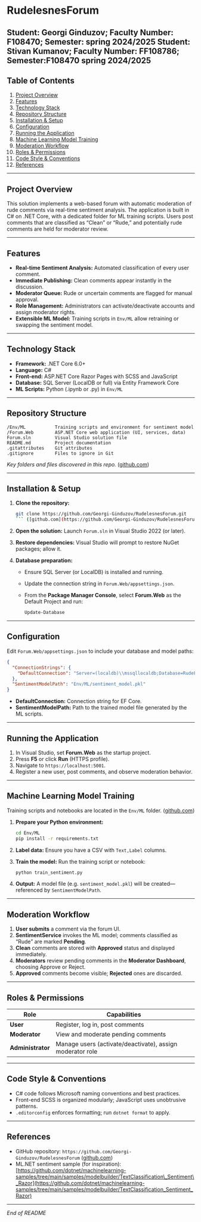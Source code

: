# RudelesnesForum
Student: Georgi Ginduzov; Faculty Number: F108470; Semester: spring 2024/2025
Student: Stivan Kumanov; Faculty Number: FF108786; Semester:F108470 spring 2024/2025
---

## Table of Contents

1. [Project Overview](#project-overview)
2. [Features](#features)
3. [Technology Stack](#technology-stack)
4. [Repository Structure](#repository-structure)
5. [Installation & Setup](#installation--setup)
6. [Configuration](#configuration)
7. [Running the Application](#running-the-application)
8. [Machine Learning Model Training](#machine-learning-model-training)
9. [Moderation Workflow](#moderation-workflow)
10. [Roles & Permissions](#roles--permissions)
11. [Code Style & Conventions](#code-style--conventions)
12. [References](#references)

---

## Project Overview

This solution implements a web-based forum with automatic moderation of rude comments via real-time sentiment analysis. The application is built in C# on .NET Core, with a dedicated folder for ML training scripts. Users post comments that are classified as “Clean” or “Rude,” and potentially rude comments are held for moderator review.

---

## Features

* **Real-time Sentiment Analysis:** Automated classification of every user comment.
* **Immediate Publishing:** Clean comments appear instantly in the discussion.
* **Moderator Queue:** Rude or uncertain comments are flagged for manual approval.
* **Role Management:** Administrators can activate/deactivate accounts and assign moderator rights.
* **Extensible ML Model:** Training scripts in `Env/ML` allow retraining or swapping the sentiment model.

---

## Technology Stack

* **Framework:** .NET Core 6.0+
* **Language:** C#
* **Front-end:** ASP.NET Core Razor Pages with SCSS and JavaScript
* **Database:** SQL Server (LocalDB or full) via Entity Framework Core
* **ML Scripts:** Python (.ipynb or .py) in `Env/ML`

---

## Repository Structure

```
/Env/ML           Training scripts and environment for sentiment model
/Forum.Web        ASP.NET Core web application (UI, services, data)
Forum.sln         Visual Studio solution file
README.md         Project documentation
.gitattributes    Git attributes
.gitignore        Files to ignore in Git
```

*Key folders and files discovered in this repo.* ([github.com](https://github.com/Georgi-Ginduzov/RudelesnesForum))

---

## Installation & Setup

1. **Clone the repository:**

   ````bash
   git clone https://github.com/Georgi-Ginduzov/RudelesnesForum.git
   ``` ([github.com](https://github.com/Georgi-Ginduzov/RudelesnesForum))
   ````
2. **Open the solution:** Launch `Forum.sln` in Visual Studio 2022 (or later).
3. **Restore dependencies:** Visual Studio will prompt to restore NuGet packages; allow it.
4. **Database preparation:**

   * Ensure SQL Server (or LocalDB) is installed and running.
   * Update the connection string in `Forum.Web/appsettings.json`.
   * From the **Package Manager Console**, select **Forum.Web** as the Default Project and run:

     ```powershell
     Update-Database
     ```

---

## Configuration

Edit `Forum.Web/appsettings.json` to include your database and model paths:

```json
{
  "ConnectionStrings": {
    "DefaultConnection": "Server=(localdb)\\mssqllocaldb;Database=RudeForumDb;Trusted_Connection=True;"
  },
  "SentimentModelPath": "Env/ML/sentiment_model.pkl"
}
```

* **DefaultConnection:** Connection string for EF Core.
* **SentimentModelPath:** Path to the trained model file generated by the ML scripts.

---

## Running the Application

1. In Visual Studio, set **Forum.Web** as the startup project.
2. Press **F5** or click **Run** (HTTPS profile).
3. Navigate to `https://localhost:5001`.
4. Register a new user, post comments, and observe moderation behavior.

---

## Machine Learning Model Training

Training scripts and notebooks are located in the `Env/ML` folder. ([github.com](https://github.com/Georgi-Ginduzov/RudelesnesForum))

1. **Prepare your Python environment:**

   ```bash
   cd Env/ML
   pip install -r requirements.txt
   ```
2. **Label data:** Ensure you have a CSV with `Text,Label` columns.
3. **Train the model:** Run the training script or notebook:

   ```bash
   python train_sentiment.py
   ```
4. **Output:** A model file (e.g. `sentiment_model.pkl`) will be created—referenced by `SentimentModelPath`.

---

## Moderation Workflow

1. **User submits** a comment via the forum UI.
2. **SentimentService** invokes the ML model; comments classified as “Rude” are marked **Pending**.
3. **Clean** comments are stored with **Approved** status and displayed immediately.
4. **Moderators** review pending comments in the **Moderator Dashboard**, choosing Approve or Reject.
5. **Approved** comments become visible; **Rejected** ones are discarded.

---

## Roles & Permissions

| Role              | Capabilities                                              |
| ----------------- | --------------------------------------------------------- |
| **User**          | Register, log in, post comments                           |
| **Moderator**     | View and moderate pending comments                        |
| **Administrator** | Manage users (activate/deactivate), assign moderator role |

---

## Code Style & Conventions

* C# code follows Microsoft naming conventions and best practices.
* Front-end SCSS is organized modularly; JavaScript uses unobtrusive patterns.
* `.editorconfig` enforces formatting; run `dotnet format` to apply.

---

## References

* GitHub repository: `https://github.com/Georgi-Ginduzov/RudelesnesForum` ([github.com](https://github.com/Georgi-Ginduzov/RudelesnesForum))
* ML.NET sentiment sample (for inspiration): [https://github.com/dotnet/machinelearning-samples/tree/main/samples/modelbuilder/TextClassification\_Sentiment\_Razor](https://github.com/dotnet/machinelearning-samples/tree/main/samples/modelbuilder/TextClassification_Sentiment_Razor)

---

*End of README*
